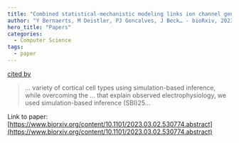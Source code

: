 ```yaml
---
title: "Combined statistical-mechanistic modeling links ion channel genes to physiology of cortical neuron types"
author: "Y Bernaerts, M Deistler, PJ Goncalves, J Beck… - bioRxiv, 2023 - biorxiv.org"
hero_title: "Papers"
categories:
  - Computer Science
tags:
  - paper
---
```

[cited by](https://scholar.google.com/scholar?cites=6128980025825657340&as_sdt=2005&sciodt=0,5&hl=en&num=20)

>… variety of cortical cell types using simulation-based inference, while overcoming the … that explain observed electrophysiology, we used simulation-based inference (SBI)25…

Link to paper: [https://www.biorxiv.org/content/10.1101/2023.03.02.530774.abstract](https://www.biorxiv.org/content/10.1101/2023.03.02.530774.abstract)
